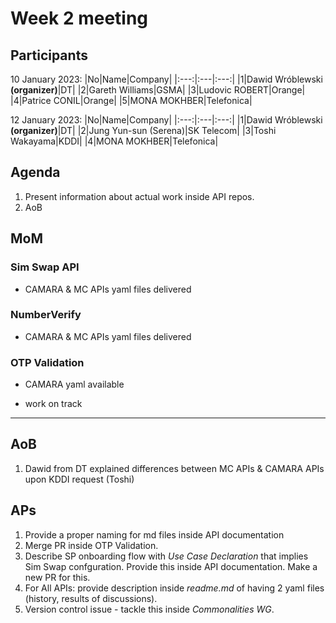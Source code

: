 # Week 2 meeting

## Participants

10 January 2023:
|No|Name|Company|
|:---:|:---|:---:|
|1|Dawid Wróblewski **(organizer)**|DT|
|2|Gareth Williams|GSMA|
|3|Ludovic ROBERT|Orange|
|4|Patrice CONIL|Orange|
|5|MONA MOKHBER|Telefonica|


12 January 2023:
|No|Name|Company|
|:---:|:---|:---:|
|1|Dawid Wróblewski **(organizer)**|DT|
|2|Jung Yun-sun (Serena)|SK Telecom|
|3|Toshi Wakayama|KDDI|
|4|MONA MOKHBER|Telefonica|

## Agenda

1. Present information about actual work inside API repos.
2. AoB

## MoM

### Sim Swap API

- CAMARA & MC APIs yaml files delivered

### NumberVerify

- CAMARA & MC APIs yaml files delivered

### OTP Validation

- CAMARA yaml available

- work on track

-----

## AoB

1. Dawid from DT explained differences between MC APIs & CAMARA APIs upon KDDI request (Toshi)

## APs

1. Provide a proper naming for md files inside API documentation
2. Merge PR inside OTP Validation.
3. Describe SP onboarding flow with *Use Case Declaration* that implies Sim Swap confguration. Provide this inside API documentation. Make a new PR for this.
4. For All APIs: provide description inside *readme.md* of having 2 yaml files (history, results of discussions).
5. Version control issue - tackle this inside *Commonalities WG*.
